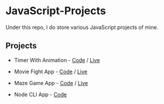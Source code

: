 # JavaScript-Projects

Under this repo, I do store various JavaScript projects of mine.

## Projects

- Timer With Animation - [Code](https://github.com/OzanYasin/JavaScript-Projects/tree/master/animated-timer) / [Live](https://timer-with-animation.netlify.app/)

- Movie Fight App - [Code](https://github.com/OzanYasin/JavaScript-Projects/tree/master/movie-fight) / [Live](https://movie-fight-app-ozan.netlify.app/)

- Maze Game App - [Code](https://github.com/OzanYasin/JavaScript-Projects/tree/master/maze-game) / [Live](https://maze-game-app-ozan.netlify.app)

- Node CLI App - [Code](https://github.com/OzanYasin/JavaScript-Projects/tree/master/node-cli)
